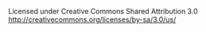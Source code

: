 Licensed under Creative Commons Shared Attribution 3.0
http://creativecommons.org/licenses/by-sa/3.0/us/
